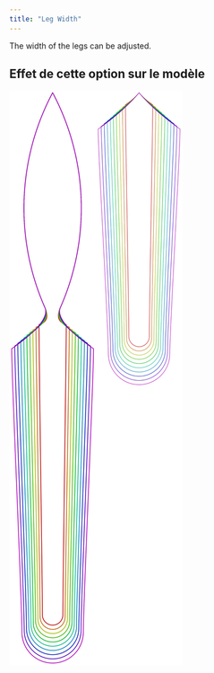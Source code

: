 ```yaml
---
title: "Leg Width"
---
```


The width of the legs can be adjusted.

## Effet de cette option sur le modèle

![Cette image montre l'effet de cette option en superposant plusieurs variantes qui ont une valeur différente pour cette option](octoplushy_legwidth_sample.svg "Effet de cette option sur le modèle")
